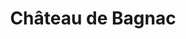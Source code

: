 ---
guid: "5536f963659a"
title: "Château de Bagnac"
latlng: "46.152057, 0.969996"
youtubeId: "pw2fN1u62x0" 
---
